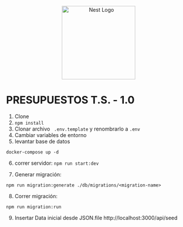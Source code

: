<p align="center">
  <a href="http://nestjs.com/" target="blank"><img src="https://nestjs.com/img/logo-small.svg" width="200" alt="Nest Logo" /></a>
</p>





# PRESUPUESTOS T.S. - 1.0

1. Clone
2. ``` npm install ```
3. Clonar archivo ``` .env.template``` y renombrarlo a  ``` .env ```
4. Cambiar variables de entorno
5. levantar base de datos

``` 
docker-compose up -d
```
6. correr servidor: ``` npm run start:dev ```

7. Generar migración:
``` 
npm run migration:generate ./db/migrations/<migration-name>
```
8. Correr migración:
``` 
npm run migration:run
```
9. Insertar Data inicial desde JSON.file
http://localhost:3000/api/seed